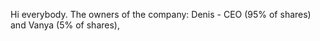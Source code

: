 Hi everybody. 
The owners of the company:
  Denis - CEO (95% of shares) and
  Vanya (5% of shares),
